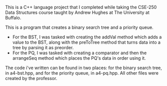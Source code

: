 

This is a C++ language project that I completed while taking the CSE-250 Data Structures course taught by Andrew Hughes at The University at Buffalo.

This is a program that creates a binary search tree and a priority queue. 
- For the BST, I was tasked with creating the addVal method which adds a value to the BST, along with the preToTree method that turns data into a tree by parsing it as preorder.
- For the PQ, I was tasked with creating a comparator and then the arrangeSeq method which places the PQ's data in order using it.

The code i've written can be found in two places: for the binary search tree, in a4-bst.hpp, and for the priority queue, in a4-pq.hpp. All other files were created by the professor.
